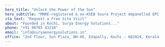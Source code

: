 ```yaml
---
hero_title: "Unlock the Power of the Sun"
hero_subtitle: "MNRE-registered & ex-KSEB Soura Project empanelled EPC..."
cta_text: "Request a Free Site Visit"
about: "Founded in Kochi, Surya Energy Solutions..."
phone: "+91 98765 43210"
email: "info@suryaenergysolutions.in"
office: "2nd Floor, Sun Plaza, NH-66, Edapally, Kochi – 682024, Kerala, India"
---
```

